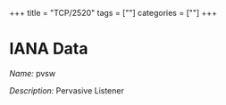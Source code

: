 +++
title = "TCP/2520"
tags = [""]
categories = [""]
+++

# IANA Data

_Name:_ pvsw

_Description:_ Pervasive Listener

